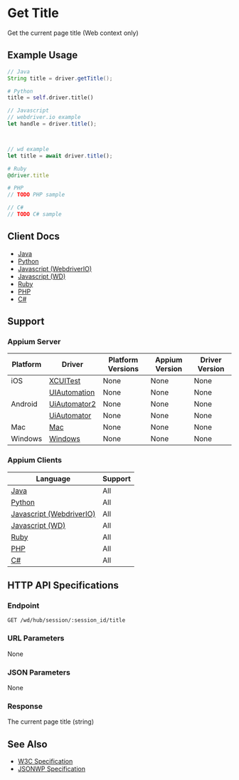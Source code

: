 # Get Title

Get the current page title (Web context only)
## Example Usage

```java
// Java
String title = driver.getTitle();

```

```python
# Python
title = self.driver.title()

```

```javascript
// Javascript
// webdriver.io example
let handle = driver.title();



// wd example
let title = await driver.title();

```

```ruby
# Ruby
@driver.title

```

```php
# PHP
// TODO PHP sample

```

```csharp
// C#
// TODO C# sample

```



## Client Docs

 * [Java](https://seleniumhq.github.io/selenium/docs/api/java/org/openqa/selenium/remote/RemoteWebDriver.html#getTitle--) 
 * [Python](http://selenium-python.readthedocs.io/api.html#selenium.webdriver.remote.webdriver.WebDriver.title) 
 * [Javascript (WebdriverIO)](http://webdriver.io/api/protocol/title.html) 
 * [Javascript (WD)](https://github.com/admc/wd/blob/master/lib/commands.js#L1794) 
 * [Ruby](http://www.rubydoc.info/gems/selenium-webdriver/Selenium/WebDriver/Driver:title) 
 * [PHP](https://github.com/appium/php-client/) 
 * [C#](https://github.com/appium/appium-dotnet-driver/) 

## Support

### Appium Server

|Platform|Driver|Platform Versions|Appium Version|Driver Version|
|--------|----------------|------|--------------|--------------|
| iOS | [XCUITest](/docs/en/drivers/ios-xcuitest.md) | None | None | None |
|  | [UIAutomation](/docs/en/drivers/ios-uiautomation.md) | None | None | None |
| Android | [UiAutomator2](/docs/en/drivers/android-uiautomator2.md) | None | None | None |
|  | [UiAutomator](/docs/en/drivers/android-uiautomator.md) | None | None | None |
| Mac | [Mac](/docs/en/drivers/mac.md) | None | None | None |
| Windows | [Windows](/docs/en/drivers/windows.md) | None | None | None |

### Appium Clients 

|Language|Support|
|--------|-------|
|[Java](https://github.com/appium/java-client/releases/latest)| All |
|[Python](https://github.com/appium/python-client/releases/latest)| All |
|[Javascript (WebdriverIO)](http://webdriver.io/index.html)| All |
|[Javascript (WD)](https://github.com/admc/wd/releases/latest)| All |
|[Ruby](https://github.com/appium/ruby_lib/releases/latest)| All |
|[PHP](https://github.com/appium/php-client/releases/latest)| All |
|[C#](https://github.com/appium/appium-dotnet-driver/releases/latest)| All |

## HTTP API Specifications

### Endpoint

`GET /wd/hub/session/:session_id/title`

### URL Parameters

None

### JSON Parameters

None

### Response

The current page title (string)

## See Also

* [W3C Specification](https://www.w3.org/TR/webdriver/#dfn-get-title)
* [JSONWP Specification](https://github.com/SeleniumHQ/selenium/wiki/JsonWireProtocol#sessionsessionidtitle)
